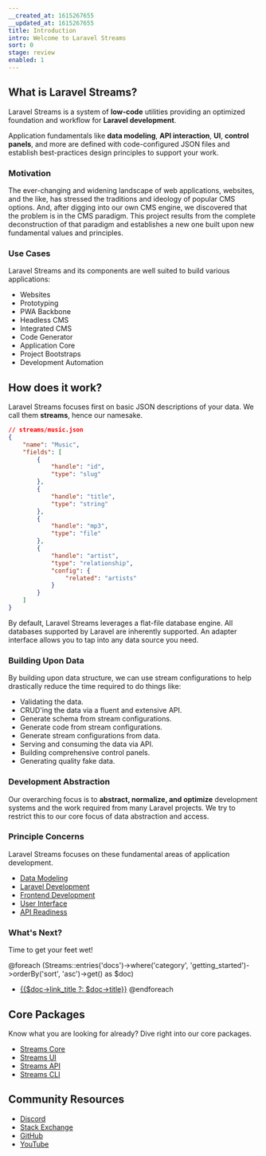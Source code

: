 ```yaml
---
__created_at: 1615267655
__updated_at: 1615267655
title: Introduction
intro: Welcome to Laravel Streams
sort: 0
stage: review
enabled: 1
---
```


## What is Laravel Streams?

Laravel Streams is a system of **low-code** utilities providing an optimized foundation and workflow for **Laravel development**.

Application fundamentals like **data modeling**, **API interaction**, **UI**, **control panels**, and more are defined with code-configured JSON files and establish best-practices design principles to support your work.


### Motivation

The ever-changing and widening landscape of web applications, websites, and the like, has stressed the traditions and ideology of popular CMS options. And, after digging into our own CMS engine, we discovered that the problem is in the CMS paradigm. This project results from the complete deconstruction of that paradigm and establishes a new one built upon new fundamental values and principles.


### Use Cases

Laravel Streams and its components are well suited to build various applications:

- Websites
- Prototyping
- PWA Backbone
- Headless CMS
- Integrated CMS
- Code Generator
- Application Core
- Project Bootstraps
- Development Automation


## How does it work?

Laravel Streams focuses first on basic JSON descriptions of your data. We call them **streams**, hence our namesake.

```json
// streams/music.json
{
    "name": "Music",
    "fields": [
        {
            "handle": "id",
            "type": "slug"
        },
        {
            "handle": "title",
            "type": "string"
        },
        {
            "handle": "mp3",
            "type": "file"
        },
        {
            "handle": "artist",
            "type": "relationship",
            "config": {
                "related": "artists"
            }
        }
    ]
}
```

By default, Laravel Streams leverages a flat-file database engine. All databases supported by Laravel are inherently supported. An adapter interface allows you to tap into any data source you need.

### Building Upon Data

By building upon data structure, we can use stream configurations to help drastically reduce the time required to do things like:

- Validating the data.
- CRUD'ing the data via a fluent and extensive API.
- Generate schema from stream configurations.
- Generate code from stream configurations.
- Generate stream configurations from data.
- Serving and consuming the data via API.
- Building comprehensive control panels.
- Generating quality fake data.

### Development Abstraction

Our overarching focus is to **abstract, normalize, and optimize** development systems and the work required from many Laravel projects. We try to restrict this to our core focus of data abstraction and access.

### Principle Concerns

Laravel Streams focuses on these fundamental areas of application development.

- [Data Modeling](streams)
- [Laravel Development](core)
- [Frontend Development](frontend)
- [User Interface](ui)
- [API Readiness](api)

### What's Next?

Time to get your feet wet!

@foreach (Streams::entries('docs')->where('category', 'getting_started')->orderBy('sort', 'asc')->get() as $doc)
- [{{$doc->link_title ?: $doc->title}}]({{$doc->id}})
@endforeach

## Core Packages

Know what you are looking for already? Dive right into our core packages.

- [Streams Core](core/introduction)
- [Streams UI](ui/introduction)
- [Streams API](api/introduction)
- [Streams CLI](cli/introduction)


## Community Resources

- <a href="https://discord.gg/vhz8NZC" rel="noreferrer noopener">Discord</a>
- <a href="https://stackoverflow.com/search?q=laravel+streams" rel="noreferrer noopener">Stack Exchange</a>
- <a href="https://github.com/laravel-streams/streams" rel="noreferrer noopener">GitHub</a>
- <a href="https://www.youtube.com/channel/UC4a-uVtWOHNCduY5T7_Q4wA" rel="noreferrer noopener">YouTube</a>
